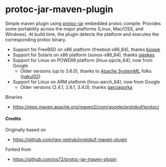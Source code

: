 protoc-jar-maven-plugin
=======================
Simple maven plugin using [protoc-jar](https://github.com/blackrock/protoc-jar-maven-plugin/tree/main/protoc-jar) embedded protoc compile.
Provides some portability across the major platforms (Linux, Mac/OSX, and Windows). 
At build time, the plugin detects the platform and executes the corresponding protoc binary.

* Support for FreeBSD on x86 platform (freebsd-x86_64), thanks [kjopek](https://github.com/kjopek)
* Support for Solaris on x86 platform (sunos-x86_64), thanks [siepkes](https://github.com/siepkes)
* Support for Linux on POWER8 platform (linux-ppcle_64), now from Google
  * Older versions (up to 3.6.0), thanks to [Apache SystemML](https://github.com/apache/systemml) folks ([nakul02](https://github.com/nakul02))
* Support for Linux on ARM platform (linux-aarch_64), now from Google
  * Older versions (2.4.1, 2.6.1, 3.4.0), thanks [garciagorka](https://github.com/garciagorka)

Binaries
* https://repo.maven.apache.org/maven2/com/google/protobuf/protoc/

#### Credits

Originally based on
* https://github.com/igor-petruk/protobuf-maven-plugin

Forked from
* https://github.com/os72/protoc-jar-maven-plugin
